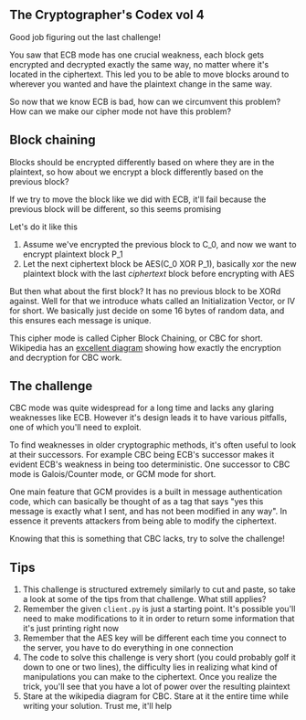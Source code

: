 The Cryptographer's Codex vol 4
---

Good job figuring out the last challenge!

You saw that ECB mode has one crucial weakness, each block gets encrypted and decrypted exactly the same way, no matter where it's located in the ciphertext. This led you to be able to move blocks around to wherever you wanted and have the plaintext change in the same way.

So now that we know ECB is bad, how can we circumvent this problem? How can we make our cipher mode not have this problem?

Block chaining
---

Blocks should be encrypted differently based on where they are in the plaintext, so how about we encrypt a block differently based on the previous block?

If we try to move the block like we did with ECB, it'll fail because the previous block will be different, so this seems promising

Let's do it like this
1. Assume we've encrypted the previous block to C_0, and now we want to encrypt plaintext block P_1
2. Let the next ciphertext block be AES(C_0 XOR P_1), basically xor the new plaintext block with the last _ciphertext_ block before encrypting with AES

But then what about the first block? It has no previous block to be XORd against. Well for that we introduce whats called an Initialization Vector, or IV for short. We basically just decide on some 16 bytes of random data, and this ensures each message is unique.

This cipher mode is called Cipher Block Chaining, or CBC for short. Wikipedia has an [excellent diagram](https://en.wikipedia.org/wiki/Block_cipher_mode_of_operation#Cipher_block_chaining_(CBC)) showing how exactly the encryption and decryption for CBC work.


The challenge
---

CBC mode was quite widespread for a long time and lacks any glaring weaknesses like ECB. However it's design leads it to have various pitfalls, one of which you'll need to exploit.

To find weaknesses in older cryptographic methods, it's often useful to look at their successors. For example CBC being ECB's successor makes it evident ECB's weakness in being too deterministic. One successor to CBC mode is Galois/Counter mode, or GCM mode for short.

One main feature that GCM provides is a built in message authentication code, which can basically be thought of as a tag that says "yes this message is exactly what I sent, and has not been modified in any way". In essence it prevents attackers from being able to modify the ciphertext.

Knowing that this is something that CBC lacks, try to solve the challenge!

Tips
---
1. This challenge is structured extremely similarly to cut and paste, so take a look at some of the tips from that challenge. What still applies?
2. Remember the given `client.py` is just a starting point. It's possible you'll need to make modifications to it in order to return some information that it's just printing right now
3. Remember that the AES key will be different each time you connect to the server, you have to do everything in one connection
4. The code to solve this challenge is very short (you could probably golf it down to one or two lines), the difficulty lies in realizing what kind of manipulations you can make to the ciphertext. Once you realize the trick, you'll see that you have a lot of power over the resulting plaintext
5. Stare at the wikipedia diagram for CBC. Stare at it the entire time while writing your solution. Trust me, it'll help